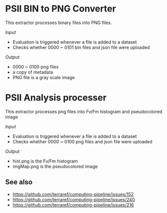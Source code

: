 # PSII BIN to PNG Converter

This extractor processes binary files into PNG files. 

_Input_

  - Evaluation is triggered whenever a file is added to a dataset
  - Checks whether 0000 ~ 0101 bin files and json file were uploaded
    
_Output_

  - 0000 ~ 0100 png files 
  - a copy of metadata
  - PNG file is a gray scale image


# PSII Analysis processer

This extractor processes png files into Fv/Fm histogram and pseudocolored image

_Input_

  - Evaluation is triggered whenever a file is added to a dataset
  - Checks whether 0000 ~ 0100 png files and json file were uploaded
  
_Output_

  - hist.png is the Fv/Fm histogram
  - imgMap.png is the pseudocolored image

## See also 

* https://github.com/terraref/computing-pipeline/issues/152
* https://github.com/terraref/computing-pipeline/issues/240
* https://github.com/terraref/computing-pipeline/issues/216
